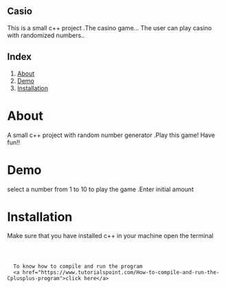 ## Casio
This is a small c++ project .The casino game...
The user can play casino with randomized numbers..


## Index
1. [About](#about)  
2. [Demo](#demo)
3. [Installation](#installation)   


<a name="about"> </a>
# About
A small c++ project with random number generator .Play this game! Have fun!!
<a name="demo"> </a>
# Demo
 select a number from 1 to 10 to play the game .Enter initial amount 
<a name="installation"> </a>
# Installation
Make sure that you have installed c++ in your machine
open the terminal 


``` git clone https://github.com/valan27/casino_cas.git



  To know how to compile and run the program
  <a href="https://www.tutorialspoint.com/How-to-compile-and-run-the-Cplusplus-program">click here</a>

